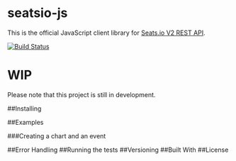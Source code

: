 # seatsio-js
This is the official JavaScript client library for [Seats.io V2 REST API](https://docs.seats.io/docs/api-overview).

[![Build Status](https://travis-ci.org/seatsio/seatsio-js.svg?branch=master)](https://travis-ci.org/seatsio/seatsio-js)

# WIP
Please note that this project is still in development.

##Installing



##Examples

###Creating a chart and an event

##Error Handling
##Running the tests
##Versioning
##Built With
##License
